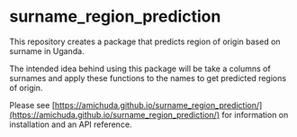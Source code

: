 # surname_region_prediction
This repository creates a package that predicts region of origin based on surname in Uganda.

The intended idea behind using this package will be take a columns of surnames and apply these functions to the names to get predicted regions of origin.

Please see [https://amichuda.github.io/surname_region_prediction/](https://amichuda.github.io/surname_region_prediction/) for information on installation and an API reference.

